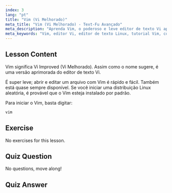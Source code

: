 ```yaml
---
index: 3
lang: "pt"
title: "Vim (Vi Melhorado)"
meta_title: "Vim (Vi Melhorado) - Text-Fu Avançado"
meta_description: "Aprenda Vim, o poderoso e leve editor de texto Vi aprimorado para Linux. Entenda o uso básico e por que o Vim é essencial para usuários Linux."
meta_keywords: "Vim, editor Vi, editor de texto Linux, tutorial Vim, comandos Linux, Linux para iniciantes, guia Vim"
---
```


## Lesson Content

Vim significa Vi Improved (Vi Melhorado). Assim como o nome sugere, é uma versão aprimorada do editor de texto Vi.

É super leve; abrir e editar um arquivo com Vim é rápido e fácil. Também está quase sempre disponível. Se você iniciar uma distribuição Linux aleatória, é provável que o Vim esteja instalado por padrão.

Para iniciar o Vim, basta digitar:

```bash
vim
```

## Exercise

No exercises for this lesson.

## Quiz Question

No questions, move along!

## Quiz Answer

